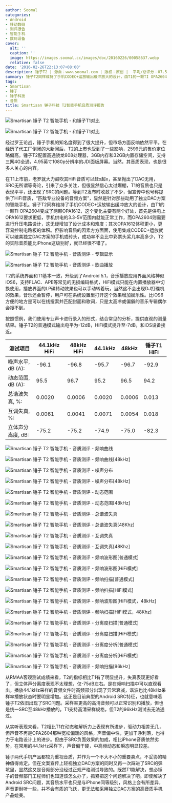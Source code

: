 ```yaml
---
author: Soomal
categories:
- Android
- 移动数码
- 测评报告
- 智能手机
- 数码设备
cover:
  alt: ''
  caption: ''
  image: https://images.soomal.cc/images/doc/20160226/00058637.webp
  relative: false
date: '2016-02-26T22:13:07+08:00'
description: 锤子T2 | 源自：www.soomal.com | 版权：原创 |  平均/总评分：07.55/166
summary: 锤子T2同样维持了手机CODEC+运放输出缓冲放大的设计，由T1的一颗TI OPA2604变成了两颗OPA1612，宣传中也号称提供了HiFi音质，“匹敌专业设备的音频方案”，显然是针对那些动用了独立DAC方案的智能手机，因此其音质表现也是很多人关心的内容。
tags:
- Smartisan
- 锤子
- 锤子科技
- 音质
title: Smartisan 锤子科技 T2智能手机音质测评报告
---
```


![Smartisan 锤子 T2 智能手机 - 和锤子T1对比](https://images.soomal.cc/images/doc/20160224/00058560_01.webp)



![Smartisan 锤子 T2 智能手机 - 和锤子T1对比](https://images.soomal.cc/images/doc/20160224/00058572_01.webp)



经过罗王论战，锤子手机的知名度得到了很大提升，但市场方面反响依然平平。在经历了代工厂倒闭的大新闻后，T2的上市也受到了一些影响，2599元的售价定位略偏高。锤子T2配置高通骁龙808处理器，3GB内存和32GB内置存储空间，支持三网4G全通，4.95英寸1080p分辨率的JDI面板屏幕。当然，其音质表现，也是很多人关心的内容。



在T1上市前，老罗就大力鼓吹其HiFi音质可以赶x超x，甚至抛出了DAC无用，SRC无所谓等奇论，引来了众多关注，但很显然信心太过爆棚，T1的音质也只是表现平平，还出现了SRC的问题。等到T2发布时收敛了不少，但宣传中也号称提供了HiFi音质，“匹敌专业设备的音频方案”，显然是针对那些动用了独立DAC方案的智能手机。锤子T2同样维持了手机CODEC+运放输出缓冲放大的设计，由T1的一颗TI OPA2604变成了两颗OPA1612，这个变化主要有两个好处，首先是供电上OPA1612要求更低，手机供电的3.3-5V范围内就能正常工作，而OPA2604则需要进行升压电路设计，这无疑增加了设计成本和难度；其次OPA1612体积更小，更容易控制电路板的体积。但影响音质的因素方方面面，使用集成CODEC+运放就可以媲美独立DAC方案的手机或砖头，成功率不会比中彩票头奖几率高多少，T2的实际音质能比iPhone这级别好，就已经很不错了。



![Smartisan 锤子 T2 智能手机 - 音质测评 - 专辑显示](https://images.soomal.cc/images/doc/20160226/00058630_01.webp)



![Smartisan 锤子 T2 智能手机 - 音质测评 - 歌曲播放](https://images.soomal.cc/images/doc/20160226/00058632_01.webp)



T2的系统界面和T1基本一致，升级到了Android 5.1，音乐播放应用界面风格神似iOS6，支持FLAC、APE等常见的无损编码格式，HiFi模式只能在内置播放器中切换使用，播放界面的LP碟转动效果也可以手动转着玩，当然这不会出现DJ打碟机的效果，音乐还会暂停，用户可在系统设置里打开这个效果增加娱乐性。比iOS6方便的地方是可以在线搜索并匹配封面和歌词，只是太高冷或偏僻的音乐专辑偶尔会搜不到。



按照惯例，我们使用专业声卡进行录入的形式，结合常见的分析，提供直观的测量结果。锤子T2的普通模式输出电平为-12dB，HiFi模式提升至-7dB，和iOS设备接近。



| 测试项目 | 44.1kHz HiFi | 48kHz HiFi | 44.1kHz | 48kHz | 锤子T1 HiFi |
| --- | --- | --- | --- | --- | --- |
| 噪声水平, dB (A): | -96.1 | -96.8 | -95.7 | -96.7 | -92.9 |
| 动态范围, dB (A): | 95.5 | 96.7 | 95.2 | 96.5 | 94.2 |
| 总谐波失真, %: | 0.0020 | 0.0006 | 0.0020 | 0.0006 | 0.013 |
| 互调失真, %: | 0.0061 | 0.0041 | 0.0071 | 0.0054 | 0.018 |
| 立体声分离度, dB: | -75.2 | -75.2 | -74.9 | -75.0 | -82.3 |



![Smartisan 锤子 T2 智能手机 - 音质测评 - 频响曲线](https://images.soomal.cc/images/doc/20160226/00058596_01.webp)



![Smartisan 锤子 T2 智能手机 - 音质测评 - 频响曲线[48kHz]](https://images.soomal.cc/images/doc/20160226/00058597_01.webp)



![Smartisan 锤子 T2 智能手机 - 音质测评 - 噪声分布](https://images.soomal.cc/images/doc/20160226/00058599_01.webp)



![Smartisan 锤子 T2 智能手机 - 音质测评 - 噪声分布[48kHz]](https://images.soomal.cc/images/doc/20160226/00058600_01.webp)



![Smartisan 锤子 T2 智能手机 - 音质测评 - 动态范围](https://images.soomal.cc/images/doc/20160226/00058601_01.webp)



![Smartisan 锤子 T2 智能手机 - 音质测评 - 动态范围[48kHz]](https://images.soomal.cc/images/doc/20160226/00058602_01.webp)



![Smartisan 锤子 T2 智能手机 - 音质测评 - 总谐波失真](https://images.soomal.cc/images/doc/20160226/00058603_01.webp)



![Smartisan 锤子 T2 智能手机 - 音质测评 - 总谐波失真[48Khz]](https://images.soomal.cc/images/doc/20160226/00058604_01.webp)



![Smartisan 锤子 T2 智能手机 - 音质测评 - 互调失真](https://images.soomal.cc/images/doc/20160226/00058606_01.webp)



![Smartisan 锤子 T2 智能手机 - 音质测评 - 互调失真[48Khz]](https://images.soomal.cc/images/doc/20160226/00058607_01.webp)



![Smartisan 锤子 T2 智能手机 - 音质测评 - 频响波形图[普通模式]](https://images.soomal.cc/images/doc/20160226/00058608_01.webp)



![Smartisan 锤子 T2 智能手机 - 音质测评 - 频响波形图[HiFi模式]](https://images.soomal.cc/images/doc/20160226/00058609_01.webp)



![Smartisan 锤子 T2 智能手机 - 音质测评 - 频响扫描[普通模式]](https://images.soomal.cc/images/doc/20160226/00058610_01.webp)



![Smartisan 锤子 T2 智能手机 - 音质测评 - 频响扫描[HiFi模式]](https://images.soomal.cc/images/doc/20160226/00058611_01.webp)



![Smartisan 锤子 T2 智能手机 - 音质测评 - 频响波形图[HiFi模式，48kHz]](https://images.soomal.cc/images/doc/20160226/00058613_01.webp)



![Smartisan 锤子 T2 智能手机 - 音质测评 - 频响扫描[HiFi模式，48Khz]](https://images.soomal.cc/images/doc/20160226/00058615_01.webp)



![Smartisan 锤子 T2 智能手机 - 音质测评 - 分离度扫描[普通模式]](https://images.soomal.cc/images/doc/20160226/00058616_01.webp)



![Smartisan 锤子 T2 智能手机 - 音质测评 - 分离度扫描[HiFi模式]](https://images.soomal.cc/images/doc/20160226/00058617_01.webp)



![Smartisan 锤子 T2 智能手机 - 音质测评 - 分离度分析[普通模式]](https://images.soomal.cc/images/doc/20160226/00058618_01.webp)



![Smartisan 锤子 T2 智能手机 - 音质测评 - 分离度分析[HiFi模式]](https://images.soomal.cc/images/doc/20160226/00058619_01.webp)



![Smartisan 锤子 T2 智能手机 - 音质测评 - 频响扫描[96kHz]](https://images.soomal.cc/images/doc/20160226/00058620.webp)



从RMAA客观测试成绩来看，T2的指标相比T1有了明显提升，失真表现更好看了，但立体声分离度表现不太理想，仅-75dB左右。是在频响扫描中可以直观看出，播放44.1kHz采样的音频文件时高频部分出现了异常衰减，谐波也比48kHz采样率播放状态时要明显增加。这正是目前典型的Android SRC特征，也就意味着锤子T2依旧出现了SRC问题。采样率更高的高清音频可以正常识别和播放，但也是统一SRC至48kHz播放的。T1支持高清采样规格，但T2的96kHz测试去无法通过。



从实听表现来看，T2相比T1在动态和解析力上表现有所进步，驱动力相差无几，但声音不再是OPA2604那种宽松偏暖的风格，声音偏中性，更加干净利落，也得力于电路设计上的进步。但由于SRC负面效果的加成，相比iPhone音质依然劣势，在常用的44.1kHz采样下，声音偏干硬，中高频动态和瞬态明显较差。



锤子两代手机产品都较为重视音质，并作为一个不大不小的重要卖点，不妥协的精神值得肯定。但在文案宣传上轻视独立DAC方案的同时又再一次踩进了SRC的弹坑里，显然这又是音频部分没经过正规严格测试导致的。既然T1能解决，想必锤子的音频部门工程师们也知道该怎么办了，抓紧把这个问题解决了吧。即使解决了Android SRC问题，其音质水平也只是与iPhone同等级别，风格上会有所差异，声音更耐听一些，并不会有质的飞跃，更无法和采用独立DAC方案的高音质手机产品媲美。